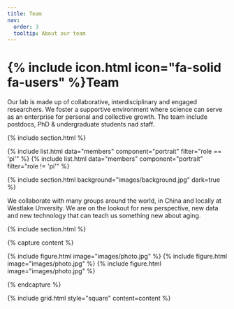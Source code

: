 ```yaml
---
title: Team
nav:
  order: 3
  tooltip: About our team
---
```


# {% include icon.html icon="fa-solid fa-users" %}Team

Our lab is made up of collaborative, interdisciplinary and engaged researchers. We foster a supportive environment where science can serve as an enterprise for personal and collective growth. The team include postdocs, PhD & undergraduate students nad staff. 

{% include section.html %}

{% include list.html data="members" component="portrait" filter="role == 'pi'" %}
{% include list.html data="members" component="portrait" filter="role != 'pi'" %}

{% include section.html background="images/background.jpg" dark=true %}

We collaborate with many groups around the world, in China and locally at Westlake Unversity. We are on the lookout for new perspective, new data and new technology that can teach us something new about aging.

{% include section.html %}

{% capture content %}

{% include figure.html image="images/photo.jpg" %}
{% include figure.html image="images/photo.jpg" %}
{% include figure.html image="images/photo.jpg" %}

{% endcapture %}

{% include grid.html style="square" content=content %}
